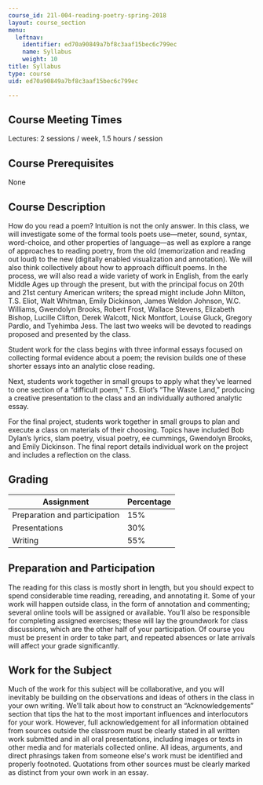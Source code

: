 ```yaml
---
course_id: 21l-004-reading-poetry-spring-2018
layout: course_section
menu:
  leftnav:
    identifier: ed70a90849a7bf8c3aaf15bec6c799ec
    name: Syllabus
    weight: 10
title: Syllabus
type: course
uid: ed70a90849a7bf8c3aaf15bec6c799ec

---
```


Course Meeting Times
--------------------

Lectures: 2 sessions / week, 1.5 hours / session

Course Prerequisites
--------------------

None

Course Description
------------------

How do you read a poem? Intuition is not the only answer. In this class, we will investigate some of the formal tools poets use—meter, sound, syntax, word-choice, and other properties of language—as well as explore a range of approaches to reading poetry, from the old (memorization and reading out loud) to the new (digitally enabled visualization and annotation). We will also think collectively about how to approach difficult poems. In the process, we will also read a wide variety of work in English, from the early Middle Ages up through the present, but with the principal focus on 20th and 21st century American writers; the spread might include John Milton, T.S. Eliot, Walt Whitman, Emily Dickinson, James Weldon Johnson, W.C. Williams, Gwendolyn Brooks, Robert Frost, Wallace Stevens, Elizabeth Bishop, Lucille Clifton, Derek Walcott, Nick Montfort, Louise Gluck, Gregory Pardlo, and Tyehimba Jess. The last two weeks will be devoted to readings proposed and presented by the class.

Student work for the class begins with three informal essays focused on collecting formal evidence about a poem; the revision builds one of these shorter essays into an analytic close reading.

Next, students work together in small groups to apply what they’ve learned to one section of a “difficult poem,” T.S. Eliot’s “The Waste Land,” producing a creative presentation to the class and an individually authored analytic essay.

For the final project, students work together in small groups to plan and execute a class on materials of their choosing. Topics have included Bob Dylan’s lyrics, slam poetry, visual poetry, ee cummings, Gwendolyn Brooks, and Emily Dickinson. The final report details individual work on the project and includes a reflection on the class.

Grading
-------

| Assignment | Percentage |
| --- | --- |
| Preparation and participation | 15% |
| Presentations | 30% |
| Writing | 55% 

Preparation and Participation
-----------------------------

The reading for this class is mostly short in length, but you should expect to spend considerable time reading, rereading, and annotating it. Some of your work will happen outside class, in the form of annotation and commenting; several online tools will be assigned or available. You’ll also be responsible for completing assigned exercises; these will lay the groundwork for class discussions, which are the other half of your participation. Of course you must be present in order to take part, and repeated absences or late arrivals will affect your grade significantly.

Work for the Subject
--------------------

Much of the work for this subject will be collaborative, and you will inevitably be building on the observations and ideas of others in the class in your own writing. We’ll talk about how to construct an “Acknowledgements” section that tips the hat to the most important influences and interlocutors for your work. However, full acknowledgement for all information obtained from sources outside the classroom must be clearly stated in all written work submitted and in all oral presentations, including images or texts in other media and for materials collected online. All ideas, arguments, and direct phrasings taken from someone else's work must be identified and properly footnoted. Quotations from other sources must be clearly marked as distinct from your own work in an essay.